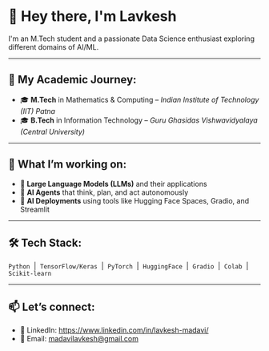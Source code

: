 # 👋 Hey there, I'm Lavkesh

I'm an M.Tech student and a passionate Data Science enthusiast exploring different domains of AI/ML.

---

## 📘 My Academic Journey:
- 🎓 **M.Tech** in Mathematics & Computing – *Indian Institute of Technology (IIT) Patna*
- 🎓 **B.Tech** in Information Technology – *Guru Ghasidas Vishwavidyalaya (Central University)*

---

## 🚀 What I’m working on:
- 🧠 **Large Language Models (LLMs)** and their applications
- 🤖 **AI Agents** that think, plan, and act autonomously
- 🚀 **AI Deployments** using tools like Hugging Face Spaces, Gradio, and Streamlit

---

## 🛠️ Tech Stack:
`Python` &nbsp;|&nbsp; `TensorFlow/Keras` &nbsp;|&nbsp; `PyTorch` &nbsp;|&nbsp; `HuggingFace` &nbsp;|&nbsp; `Gradio` &nbsp;|&nbsp; `Colab` &nbsp;|&nbsp; `Scikit-learn`

---

## 📫 Let’s connect:
- 🔗 LinkedIn: https://www.linkedin.com/in/lavkesh-madavi/
- 📩 Email: madavilavkesh@gmail.com
